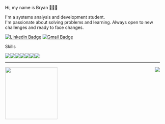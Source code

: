 <p>Hi, my name is Bryan 👨🏻‍💻 </p>
<p>I'm a systems analysis and development student. <br>
I'm passionate about solving problems and learning. Always open to new challenges and ready to face changes.</p>

[![Linkedin Badge](https://img.shields.io/badge/-LinkedIn-blue?style=flat-square&logo=Linkedin&logoColor=white&link=https://www.linkedin.com/in/bryansantos13/)](https://www.linkedin.com/in/bryansantos13/) [![Gmail Badge](https://img.shields.io/badge/-Gmail-c14438?style=flat-square&logo=Gmail&logoColor=white&link=mailto:sp.bryansantos@gmail.com)](mailto:sp.bryansantos@gmail.com)

Skills

<img src="https://img.shields.io/badge/java-%23ED8B00.svg?&style=for-the-badge&logo=java&logoColor=white"/><img src="https://img.shields.io/badge/javascript%20-%23323330.svg?&style=for-the-badge&logo=javascript&logoColor=%23F7DF1E"/><img src="https://img.shields.io/badge/html5%20-%23E34F26.svg?&style=for-the-badge&logo=html5&logoColor=white"/><img src="https://img.shields.io/badge/css3%20-%231572B6.svg?&style=for-the-badge&logo=css3&logoColor=white"/><img src="https://img.shields.io/badge/Vue.js-35495E?style=for-the-badge&logo=vue.js&logoColor=4FC08D"/><img src="https://img.shields.io/badge/Bootstrap-563D7C?style=for-the-badge&logo=bootstrap&logoColor=white"/><img src="https://img.shields.io/badge/git%20-%23F05033.svg?&style=for-the-badge&logo=git&logoColor=white"/>

<hr>
<div>
  <img height="170" src="https://github-readme-stats.vercel.app/api?username=BryanSOliveira&show_icons=true&title_color=9400D3&icon_color=79ff97&text_color=9f9f9f&bg_color=151515" />
  <img align="right" src="https://github-readme-stats.vercel.app/api/top-langs/?username=BryanSOliveira&langs_count=6&layout=compact&title_color=fff&text_color=fff&bg_color=151515" />
</div>

